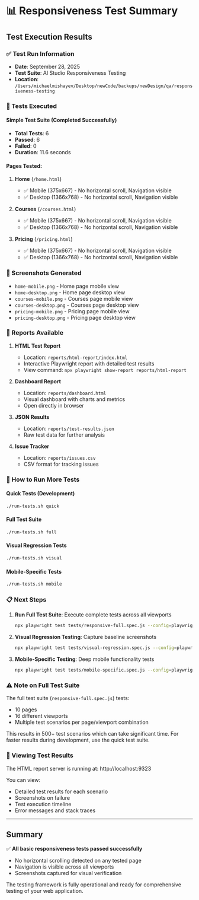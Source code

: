# 📊 Responsiveness Test Summary

## Test Execution Results

### ✅ Test Run Information
- **Date**: September 28, 2025
- **Test Suite**: AI Studio Responsiveness Testing
- **Location**: `/Users/michaelmishayev/Desktop/newCode/backups/newDesign/qa/responsiveness-testing`

### 🎯 Tests Executed

#### Simple Test Suite (Completed Successfully)
- **Total Tests**: 6
- **Passed**: 6
- **Failed**: 0
- **Duration**: 11.6 seconds

#### Pages Tested:
1. **Home** (`/home.html`)
   - ✅ Mobile (375x667) - No horizontal scroll, Navigation visible
   - ✅ Desktop (1366x768) - No horizontal scroll, Navigation visible

2. **Courses** (`/courses.html`)
   - ✅ Mobile (375x667) - No horizontal scroll, Navigation visible
   - ✅ Desktop (1366x768) - No horizontal scroll, Navigation visible

3. **Pricing** (`/pricing.html`)
   - ✅ Mobile (375x667) - No horizontal scroll, Navigation visible
   - ✅ Desktop (1366x768) - No horizontal scroll, Navigation visible

### 📸 Screenshots Generated
- `home-mobile.png` - Home page mobile view
- `home-desktop.png` - Home page desktop view
- `courses-mobile.png` - Courses page mobile view
- `courses-desktop.png` - Courses page desktop view
- `pricing-mobile.png` - Pricing page mobile view
- `pricing-desktop.png` - Pricing page desktop view

### 📁 Reports Available

1. **HTML Test Report**
   - Location: `reports/html-report/index.html`
   - Interactive Playwright report with detailed test results
   - View command: `npx playwright show-report reports/html-report`

2. **Dashboard Report**
   - Location: `reports/dashboard.html`
   - Visual dashboard with charts and metrics
   - Open directly in browser

3. **JSON Results**
   - Location: `reports/test-results.json`
   - Raw test data for further analysis

4. **Issue Tracker**
   - Location: `reports/issues.csv`
   - CSV format for tracking issues

### 🚀 How to Run More Tests

#### Quick Tests (Development)
```bash
./run-tests.sh quick
```

#### Full Test Suite
```bash
./run-tests.sh full
```

#### Visual Regression Tests
```bash
./run-tests.sh visual
```

#### Mobile-Specific Tests
```bash
./run-tests.sh mobile
```

### 📋 Next Steps

1. **Run Full Test Suite**: Execute complete tests across all viewports
   ```bash
   npx playwright test tests/responsive-full.spec.js --config=playwright.simple.config.js
   ```

2. **Visual Regression Testing**: Capture baseline screenshots
   ```bash
   npx playwright test tests/visual-regression.spec.js --config=playwright.simple.config.js
   ```

3. **Mobile-Specific Testing**: Deep mobile functionality tests
   ```bash
   npx playwright test tests/mobile-specific.spec.js --config=playwright.simple.config.js
   ```

### ⚠️ Note on Full Test Suite

The full test suite (`responsive-full.spec.js`) tests:
- 10 pages
- 16 different viewports
- Multiple test scenarios per page/viewport combination

This results in 500+ test scenarios which can take significant time. For faster results during development, use the quick test suite.

### 🎨 Viewing Test Results

The HTML report server is running at: http://localhost:9323

You can view:
- Detailed test results for each scenario
- Screenshots on failure
- Test execution timeline
- Error messages and stack traces

---

## Summary

✅ **All basic responsiveness tests passed successfully**
- No horizontal scrolling detected on any tested page
- Navigation is visible across all viewports
- Screenshots captured for visual verification

The testing framework is fully operational and ready for comprehensive testing of your web application.